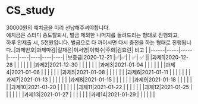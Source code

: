 # CS_study
 30000원의  예치금을 미리 선납해주셔야합니다.  
 예치금은 스터디  중도탈퇴시,  벌금 제외한 나머지를 돌려드리는 형태로 진행되고,  
 하루 안제출 시, 5천원입니다. 벌금으로 다 까이시면 다시 충전을 하는 형태로 진행됩니다.
|과제번호|과제마감|길재은|이서영|이혁수|주희|김효린| 비고 |
|------|-----|-----|----|----|----|----|----|
|보증금|2020-12-21 |✅|✅| |  ✅|  ✅ ||
|과제1|2020-12-28   | | | | | | 
|과제2|2021-12-30   | | | | | | 
|과제3|2021-01-04   | | | | | | 
|과제4|2021-01-06   | | | | | | 
|과제5|2021-01-08   | | | | | | 
|과제6|2021-01-11  | | | | | | 
|과제7|2021-01-13   | | | | | | 
|과제8|2021-01-15   | | | | | | 
|과제9|2021-01-18   | | | | | | 
|과제10|2021-01-20   | | | | | | 
|과제11|2021-01-22   | | | | | | 
|과제12|2021-01-25   | | | | | | 
|과제13|2021-01-27   | | | | | | 
|과제14|2021-01-29   | | | | | | 
